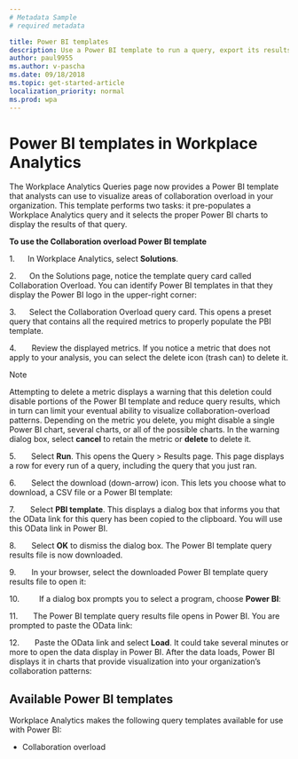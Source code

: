```yaml
---
# Metadata Sample
# required metadata

title: Power BI templates
description: Use a Power BI template to run a query, export its results, and visualize them in Power BI
author: paul9955
ms.author: v-pascha
ms.date: 09/18/2018
ms.topic: get-started-article
localization_priority: normal 
ms.prod: wpa
---
```


# Power BI templates in Workplace Analytics 

The Workplace Analytics Queries page now provides a Power BI template that analysts can use to visualize areas of collaboration overload in your organization. This template performs two tasks: it pre-populates a Workplace Analytics query and it selects the proper Power BI charts to display the results of that query. 

**To use the Collaboration overload Power BI template**

1.      In Workplace Analytics, select **Solutions**.

2.      On the Solutions page, notice the template query card called Collaboration Overload. You can identify Power BI templates in that they display the Power BI logo in the upper-right corner:

3.      Select the Collaboration Overload query card. This opens a preset query that contains all the required metrics to properly populate the PBI template. 

4.       Review the displayed metrics. If you notice a metric that does not apply to your analysis, you can select the delete icon (trash can) to delete it. 

> [!Note] 
> Attempting to delete a metric displays a warning that this deletion could disable portions of the Power BI template and reduce query results, which in turn can limit your eventual ability to visualize collaboration-overload patterns. Depending on the metric you delete, you might disable a single Power BI chart, several charts, or all of the possible charts. In the warning dialog box, select **cancel** to retain the metric or **delete** to delete it.  

5.       Select **Run**. This opens the Query &gt; Results page. This page displays a row for every run of a query, including the
query that you just ran.

6.       Select the download (down-arrow) icon. This lets you choose what to download, a CSV file or a Power BI template: 

7.       Select **PBI template**. This displays a dialog
box that informs you that the OData link for this query has been copied to the clipboard. You will use this OData link in Power BI. 

8.       Select **OK** to dismiss the dialog box. The
Power BI template query results file is now downloaded. 

9.       In your browser, select the downloaded Power BI template query results file to open it:

10.         If a dialog box prompts you to select a program,
choose **Power BI**:

11.       The Power BI template query results file opens in Power BI. You are prompted to paste the OData link:

12.       Paste the OData link and select **Load**. It could take several minutes or more to open the data display in Power BI. After the data loads, Power BI displays it in charts that provide visualization into your organization’s collaboration patterns: 

## Available Power BI templates
Workplace Analytics makes the following query templates available for use with Power BI:
  * Collaboration overload 